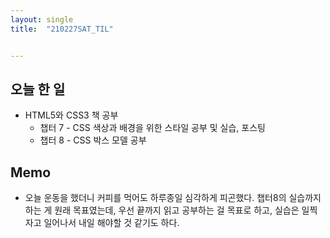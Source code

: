 ```yaml
---
layout: single
title:  "210227SAT_TIL"


---
```


## 오늘 한 일

* HTML5와 CSS3 책 공부
  - 챕터 7 - CSS 색상과 배경을 위한 스타일 공부 및 실습, 포스팅
  - 챕터 8 - CSS 박스 모델 공부

## Memo

- 오늘 운동을 했더니 커피를 먹어도 하루종일 심각하게 피곤했다. 챕터8의 실습까지 하는 게 원래 목표였는데, 우선 끝까지 읽고 공부하는 걸 목표로 하고, 실습은 일찍 자고 일어나서 내일 해야할 것 같기도 하다.